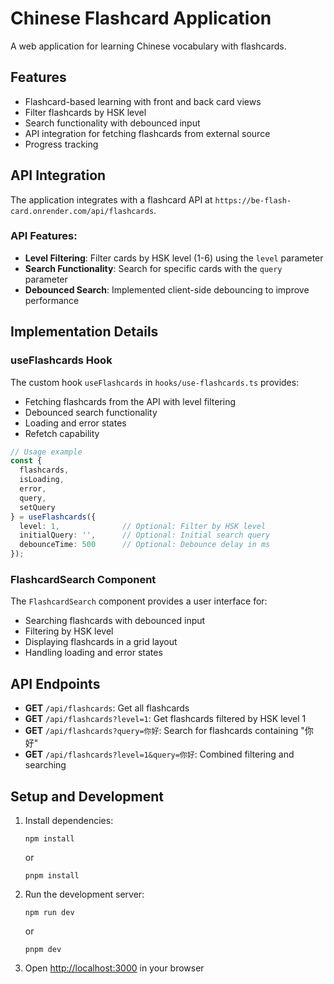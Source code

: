 # Chinese Flashcard Application

A web application for learning Chinese vocabulary with flashcards.

## Features

- Flashcard-based learning with front and back card views
- Filter flashcards by HSK level
- Search functionality with debounced input
- API integration for fetching flashcards from external source
- Progress tracking

## API Integration

The application integrates with a flashcard API at `https://be-flash-card.onrender.com/api/flashcards`.

### API Features:

- **Level Filtering**: Filter cards by HSK level (1-6) using the `level` parameter
- **Search Functionality**: Search for specific cards with the `query` parameter
- **Debounced Search**: Implemented client-side debouncing to improve performance

## Implementation Details

### useFlashcards Hook

The custom hook `useFlashcards` in `hooks/use-flashcards.ts` provides:

- Fetching flashcards from the API with level filtering
- Debounced search functionality
- Loading and error states
- Refetch capability

```typescript
// Usage example
const { 
  flashcards, 
  isLoading, 
  error, 
  query, 
  setQuery 
} = useFlashcards({
  level: 1,              // Optional: Filter by HSK level
  initialQuery: '',      // Optional: Initial search query
  debounceTime: 500      // Optional: Debounce delay in ms
});
```

### FlashcardSearch Component

The `FlashcardSearch` component provides a user interface for:

- Searching flashcards with debounced input
- Filtering by HSK level
- Displaying flashcards in a grid layout
- Handling loading and error states

## API Endpoints

- **GET** `/api/flashcards`: Get all flashcards
- **GET** `/api/flashcards?level=1`: Get flashcards filtered by HSK level 1
- **GET** `/api/flashcards?query=你好`: Search for flashcards containing "你好"
- **GET** `/api/flashcards?level=1&query=你好`: Combined filtering and searching

## Setup and Development

1. Install dependencies:
   ```
   npm install
   ```
   or
   ```
   pnpm install
   ```

2. Run the development server:
   ```
   npm run dev
   ```
   or
   ```
   pnpm dev
   ```

3. Open [http://localhost:3000](http://localhost:3000) in your browser 